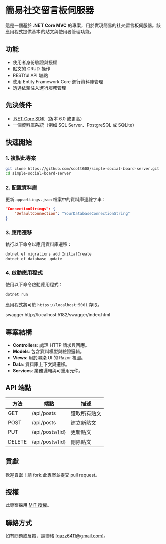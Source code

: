 
# 簡易社交留言板伺服器

這是一個基於 **.NET Core MVC** 的專案，用於實現簡易的社交留言板伺服器。該應用程式提供基本的貼文與使用者管理功能。

## 功能

- 使用者身份驗證與授權
- 貼文的 CRUD 操作
- RESTful API 端點
- 使用 Entity Framework Core 進行資料庫管理
- 透過依賴注入進行服務管理

## 先決條件

- [.NET Core SDK](https://dotnet.microsoft.com/download)（版本 6.0 或更高）
- 一個資料庫系統（例如 SQL Server、PostgreSQL 或 SQLite）

## 快速開始

### 1. 複製此專案

```bash
git clone https://github.com/scott608/simple-social-board-server.git
cd simple-social-board-server
```

### 2. 配置資料庫

更新 `appsettings.json` 檔案中的資料庫連線字串：

```json
"ConnectionStrings": {
    "DefaultConnection": "YourDatabaseConnectionString"
}
```

### 3. 應用遷移

執行以下命令以應用資料庫遷移：

```bash
dotnet ef migrations add InitialCreate
dotnet ef database update
```

### 4. 啟動應用程式

使用以下命令啟動應用程式：

```bash
dotnet run
```

應用程式將可於 `https://localhost:5001` 存取。

swagger http://localhost:5182/swagger/index.html

## 專案結構

- **Controllers**: 處理 HTTP 請求與回應。
- **Models**: 包含資料模型與驗證邏輯。
- **Views**: 用於渲染 UI 的 Razor 視圖。
- **Data**: 資料庫上下文與遷移。
- **Services**: 業務邏輯與可重用元件。

## API 端點

| 方法   | 端點               | 描述                |
|--------|-------------------|--------------------|
| GET    | /api/posts        | 獲取所有貼文        |
| POST   | /api/posts        | 建立新貼文          |
| PUT    | /api/posts/{id}   | 更新貼文            |
| DELETE | /api/posts/{id}   | 刪除貼文            |

## 貢獻

歡迎貢獻！請 fork 此專案並提交 pull request。

## 授權

此專案採用 [MIT 授權](LICENSE)。

## 聯絡方式

如有問題或反饋，請聯絡 [qazz6411@gmail.com]。